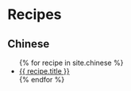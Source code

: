 # Recipes

## Chinese
<ul>
{% for recipe in site.chinese %}
  <li><a href="{{recipe.url}}">{{ recipe.title }}</a></li>
{% endfor %}
</ul>

